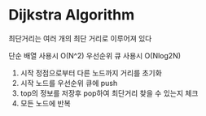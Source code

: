 # Dijkstra Algorithm

최단거리는 여러 개의 최단 거리로 이루어져 있다

단순 배열 사용시 O(N^2)
우선순위 큐 사용시 O(Nlog2N)

1. 시작 정점으로부터 다른 노드까지 거리를 초기화
2. 시작 노드를 우선순위 큐에 push
3. top의 정보를 저장후 pop하여 최단거리 찾을 수 있는지 체크
4. 모든 노드에 반복


